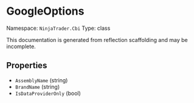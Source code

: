 # GoogleOptions

Namespace: `NinjaTrader.Cbi`
Type: class

This documentation is generated from reflection scaffolding and may be incomplete.

## Properties
- `AssemblyName` (string)
- `BrandName` (string)
- `IsDataProviderOnly` (bool)
